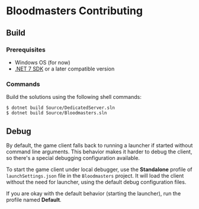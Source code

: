 Bloodmasters Contributing
=========================

Build
-----
### Prerequisites
- Windows OS (for now)
- [.NET 7 SDK][dotnet-sdk] or a later compatible version

### Commands
Build the solutions using the following shell commands:
```
$ dotnet build Source/DedicatedServer.sln
$ dotnet build Source/Bloodmasters.sln
```

Debug
-----
By default, the game client falls back to running a launcher if started without command line arguments. This behavior makes it harder to debug the client, so there's a special debugging configuration available.

To start the game client under local debugger, use the **Standalone** profile of `launchSettings.json` file in the `Bloodmasters` project. It will load the client without the need for launcher, using the default debug configuration files.

If you are okay with the default behavior (starting the launcher), run the profile named **Default**.

[dotnet-sdk]: https://dot.net
